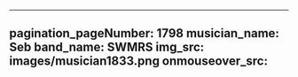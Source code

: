 ------
pagination_pageNumber: 1798
musician_name: Seb
band_name: SWMRS
img_src: images/musician1833.png
onmouseover_src: 
------